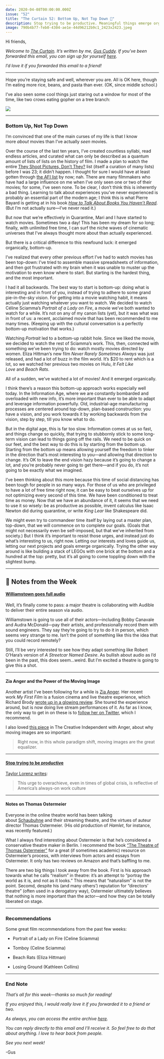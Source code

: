 ```yaml
---
date: 2020-04-08T00:00:00.000Z
issue: "52"
title: "The Curtain 52: Bottom Up, Not Top Down 🐚"
description: Stop trying to be productive. Meaningful things emerge organically.
image: 790b4b77-feb0-4304-ae1e-44d96212b9c1_2423x2423.jpeg
---
```



Hi friends,

_Welcome to [The Curtain](http://guscuddy.substack.com/). It’s written by me, [Gus Cuddy](http://guscuddy.com/). If you’ve been forwarded this email, you can sign up for yourself [here](http://guscuddy.substack.com/subscribe)._

_I’d love it if you forwarded this email to a friend!_

---

Hope you’re staying safe and well, wherever you are. All is OK here, though I’m eating more rice, beans, and pasta than ever. (OK, since middle school.)

I’ve also seen some cool things just staring out a window for most of the time, like two crows eating gopher on a tree branch:

 ![](./790b4b77-feb0-4304-ae1e-44d96212b9c1_2423x2423.jpeg)

---

### Bottom Up, Not Top Down

I’m convinced that one of the main curses of my life is that I know more _about_ movies than I’ve actually _seen_ movies. 

Over the course of the last ten years, I’ve created countless syllabi, read endless articles, and curated what can only be described as a quantum amount of lists of lists on the history of film. I made a plan to watch the entire [They Shoot Pictures, Don’t They?](http://www.theyshootpictures.com/) list (itself a curation of many lists) before I was 23; it didn’t happen. I thought for sure I would have at least gotten through [the AFI list](https://www.afi.com/afis-100-years-100-movies-10th-anniversary-edition/) by now; nah. There are many filmmakers who have had a large influence on me when I’ve only seen one or two of their movies; for some, I’ve seen none. To be clear, I don’t think this is inherently a bad thing. Learning to talk about experiences you’ve never experienced is probably an essential part of the modern age; I think this is what Pierre Bayard is getting at in his book _[How to Talk About Books You Haven’t Read](http://www.amazon.com/gp/product/1596915439/ref=as_li_tl?ie=UTF8&camp=1789&creative=390957&creativeASIN=1596915439&linkCode=as2&tag=ribbonfarmcom-20&linkId=66Y2TBSHSYSHGHLE)_. (But I’m not actually sure—I’ve never read it.)

But now that we’re effectively in Quarantine, Mari and I have started to watch movies. Sometimes two a day! This has been my dream for so long; finally, with unlimited free time, I can surf the niche waves of cinematic universes that I’ve always thought more about than actually experienced. 

But there is a critical difference to this newfound luck: it emerged organically, bottom-up.

I’ve realized that every other previous effort I’ve had to watch movies has been top-down: I’ve tried to assemble massive spreadsheets of information, and then got frustrated with my brain when it was unable to muster up the motivation to even know where to start. But starting is the hardest thing, and the most important.

I had it all backwards. The best way to start is bottom-up: doing what is interesting and in front of you, instead of trying to adhere to some grand pie-in-the-sky vision. For getting into a movie watching habit, it means actually just watching whatever you want to watch. We decided to watch Céline Sciamma’s _Portrait of a Lady on Fire_, a movie we’ve both wanted to watch for a while. It’s not on any of my canon lists (yet), but it was what was in front of us: a recent, acclaimed movie that has been recommended to me many times. (Keeping up with the cultural conversation is a perfectly bottom-up motivation that works.)

Watching _Portrait_ led to a bottom-up rabbit hole. Since we liked the movie, we decided to watch the rest of Sciamma’s work. This, then, connected with something we’ve been trying to do: watch mostly movies directed by women. Eliza Hittman‘s new film _Never Rarely Sometimes Always_ was just released, and had a lot of buzz in the film world. It’s $20 to rent which is a lot, so we watched her previous two movies on Hulu, _It Felt Like Love_ and _Beach Rats_.

All of a sudden, we’ve watched a lot of movies! And it emerged organically.

I think there’s a reason this bottom-up approach works especially well today. In the Information Age, where we are constantly bombarded and overloaded with new info, it’s more important than ever to be able to adapt and leverage information powerfully. Old, industrial-age manufacturing processes are centered around top-down, plan-based construction: you have a vision, and you work towards it by working backwards from the vision, step by step, till you know what to do.

But in the digital age, this is far too slow. Information comes at us so fast, and things change so quickly, that trying to stubbornly stick to some long-term vision can lead to things going off the rails. We need to be quick on our feet, and the best way to do this is by starting from the bottom up. Starting from the bottom up means allowing yourself the freedom to tinker in the direction that’s most interesting to you—and allowing that direction to change. It’s OK to leave the end vision hazy because it’s going to change a lot, and you’re probably never going to get there—and if you do, it’s not going to be exactly what we imagined.

I’ve been thinking about this more because this time of social distancing has been tough for people in so many ways. For those of us who are privileged to have a lot of free time right now, it can be easy to beat ourselves up for not optimizing every second of this time. We have been conditioned to treat time as money. Now that we have an abundance of it, it seems that we need to use it so wisely: be as productive as possible, invent calculus like Isaac Newton did during quarantine, or write _King Lear_ like Shakespeare did.

We might even try to commandeer time itself by laying out a master plan, top-down, that we will commence on to complete our goals. (Goals that might not necessarily even be self-imposed, but that we’ve inherited from society.) But I think it’s important to resist those urges, and instead just do what’s interesting to us, right now. Letting our interests and loves guide us, letting our next projects and goals emerge organically. Trying the other way around is like building a stack of LEGOs with one brick at the bottom and a hundred at the top: pretty, but it’s all going to come toppling down with the slightest bump.

---

## 📝 Notes from the Week

#### [Williamstown goes full audio](https://www.nytimes.com/2020/04/07/theater/coronavirus-williamstown-audible.html)

Well, it’s finally come to pass: a major theatre is collaborating with Audible to deliver their entire season via audio.

Williamstown is going to use all of their actors—including Bobby Canavale and Audra McDonald—pay their artists, and professionally record them with sound engineers. They say they’re going to try to do it in person, which seems very strange to me. Isn’t the point of something like this the idea that you could record remotely?

Still, I’ll be very interested to see how they adapt something like Robert O’Hara’s version of _A Streetcar Named Desire_. As bullish about audio as I’d been in the past, this does seem…weird. But I’m excited a theatre is going to give this a shot.

---

#### Zia Anger and the Power of the Moving Image

Another artist I’ve been following for a while is [Zia Anger](http://www.ziaanger.com/). Her recent work _My First Film_ is a fusion cinema and live theatre experience, which Richard Brody [wrote up in a glowing review](https://www.newyorker.com/culture/the-front-row/an-extraordinary-performance-at-metrograph-zia-angers-my-first-film). She toured the experience around, but is now doing live stream performances of it. As far as I know, the only way to get in on these is to [follow her on Twitter](https://twitter.com/AngerZia), which I recommend.

I also loved [this piece](https://thecreativeindependent.com/people/zia-anger-on-why-moving-images-are-more-important-than-words/) in The Creative Independent with Anger, about why moving images are so important:

> Right now, in this whole paradigm shift, moving images are the great equalizer.

---

#### [Stop trying to be productive](https://www.nytimes.com/2020/04/01/style/productivity-coronavirus.html)

[Taylor Lorenz writes](https://www.nytimes.com/2020/04/01/style/productivity-coronavirus.html):

> This urge to overachieve, even in times of global crisis, is reflective of America’s always-on work culture

---

#### Notes on Thomas Ostermeier

Everyone in the online theatre world has been talking about [Schaubuhne](https://www.schaubuehne.de/de/start/index.html) and their streaming theatre, and the virtues of auteur director Thomas Ostermeier. (His old production of _Hamlet_, for instance, was recently featured.)

What I always find interesting about Ostermeier is that he’s considered a conservative theatre maker in Berlin. I recommend the book [“The Theatre of Thomas Ostermeier”](https://www.amazon.com/Theatre-Thomas-Ostermeier-Peter-Boenisch/dp/1138914479) for a great (if sometimes academic) resource on Ostermeier’s process, with interviews from actors and essays from Ostermeier. It only has two reviews on Amazon and that’s baffling to me.

There are two big things I took away from the book. First is his approach towards what he calls “realism” in theatre: it’s an attempt to “portray the world as it is, and not as it looks.” This means that “naturalism” is not the point. Secomd, despite his (and many others’) reputation for “directors’ theatre” (often used in a derogatory way), Ostermeier ultimately believes that nothing is more important than the actor—and how they can be totally liberated on stage.

---

### Recommendations

Some great film recommendations from the past few weeks:

*   Portrait of a Lady on Fire (Celine Sciamma)
    
*   Tomboy (Celine Sciamma)
    
*   Beach Rats (Eliza Hittman)
    
*   Losing Ground (Kathleen Collins)
    

---

### End Note

_That’s all for this week—thanks so much for reading!_

_If you enjoyed this, I would really love it if you forwarded it to a friend or two._

_As always, you can access the entire archive [here](http://guscuddy.substack.com/archive)._

_You can reply directly to this email and I’ll receive it. So feel free to do that about anything. I love to hear back from people._

_See you next week!_

\-Gus